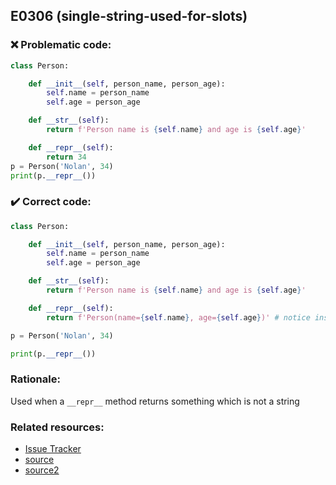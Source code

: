 ## E0306 (single-string-used-for-slots)

### :x: Problematic code:

```python
class Person:

    def __init__(self, person_name, person_age):
        self.name = person_name
        self.age = person_age

    def __str__(self):
        return f'Person name is {self.name} and age is {self.age}'

    def __repr__(self):
        return 34
p = Person('Nolan', 34)
print(p.__repr__())
```

### :heavy_check_mark: Correct code:

```python
class Person:

    def __init__(self, person_name, person_age):
        self.name = person_name
        self.age = person_age

    def __str__(self):
        return f'Person name is {self.name} and age is {self.age}'

    def __repr__(self):
        return f'Person(name={self.name}, age={self.age})' # notice instead of returning an int the function now returns a string

p = Person('Nolan', 34)

print(p.__repr__())
```

### Rationale:

Used when a `__repr__` method returns something which is not a string

### Related resources:

- [Issue Tracker](https://github.com/PyCQA/pylint/issues?q=is%3Aissue+%22single-string-used-for-slots%22+OR+%22C0205%22)
- [source](https://www.journaldev.com/22460/python-str-repr-functions)
- [source2](https://pycodequ.al/docs/pylint-messages/e0306-invalid-repr-returned.html)
